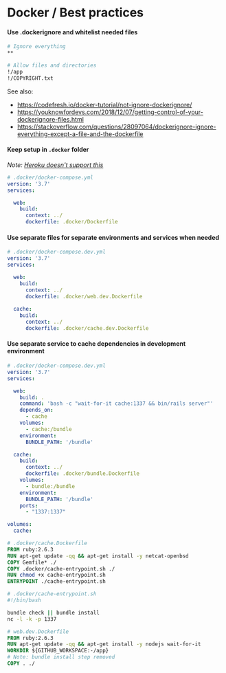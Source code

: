 # Docker / Best practices

#### Use .dockerignore and whitelist needed files

```sh
# Ignore everything
**

# Allow files and directories
!/app
!/COPYRIGHT.txt
```

See also:
- https://codefresh.io/docker-tutorial/not-ignore-dockerignore/
- https://youknowfordevs.com/2018/12/07/getting-control-of-your-dockerignore-files.html
- https://stackoverflow.com/questions/28097064/dockerignore-ignore-everything-except-a-file-and-the-dockerfile

#### Keep setup in `.docker` folder

*Note: [Heroku doesn't support this](https://stackoverflow.com/questions/57745231/using-a-dockerfile-from-a-subfolder-in-heroku)*

```yml
# .docker/docker-compose.yml
version: '3.7'
services:

  web:
    build:
      context: ../
      dockerfile: .docker/Dockerfile
```

#### Use separate files for separate environments and services when needed

```yml
# .docker/docker-compose.dev.yml
version: '3.7'
services:

  web:
    build:
      context: ../
      dockerfile: .docker/web.dev.Dockerfile
  
  cache:
    build:
      context: ../
      dockerfile: .docker/cache.dev.Dockerfile
```

#### Use separate service to cache dependencies in development environment

```yml
# .docker/docker-compose.dev.yml
version: '3.7'
services:

  web:
    build: .
    command: 'bash -c "wait-for-it cache:1337 && bin/rails server"'
    depends_on:
      - cache
    volumes:
      - cache:/bundle
    environment:
      BUNDLE_PATH: '/bundle'

  cache:
    build:
      context: ../
      dockerfile: .docker/bundle.Dockerfile
    volumes:
      - bundle:/bundle
    environment:
      BUNDLE_PATH: '/bundle'
    ports:
      - "1337:1337"

volumes:
  cache:
```

```Dockerfile
# .docker/cache.Dockerfile
FROM ruby:2.6.3
RUN apt-get update -qq && apt-get install -y netcat-openbsd
COPY Gemfile* ./
COPY .docker/cache-entrypoint.sh ./
RUN chmod +x cache-entrypoint.sh
ENTRYPOINT ./cache-entrypoint.sh
```

```bash
# .docker/cache-entrypoint.sh
#!/bin/bash

bundle check || bundle install
nc -l -k -p 1337
```

```Dockerfile
# web.dev.Dockerfile
FROM ruby:2.6.3
RUN apt-get update -qq && apt-get install -y nodejs wait-for-it
WORKDIR ${GITHUB_WORKSPACE:-/app}
# Note: bundle install step removed
COPY . ./
```
